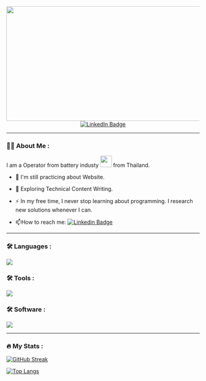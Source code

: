 

<div align="center">
  <img src="https://media.giphy.com/media/L8K62iTDkzGX6/giphy.gif" width="600" height="300"/>
</div>
<div id="badges" align="center">
  <a href="https://www.linkedin.com/in/songwut-nitichoti-3a5aa7171/">
    <img src="https://img.shields.io/badge/LinkedIn-blue?style=for-the-badge&logo=linkedin&logoColor=white" alt="LinkedIn Badge"/>
  </a><br/>
  <img src="https://komarev.com/ghpvc/?username=SongwutNitichoti&style=flat-square&color=blue" alt=""/>
</div>

---

### :woman_technologist: About Me :
I am a Operator from battery industy <img src="https://media.giphy.com/media/WUlplcMpOCEmTGBtBW/giphy.gif" width="30"> from Thailand.
- :telescope: I'm still practicing about Website.

- :seedling: Exploring Technical Content Writing.

- :zap: In my free time, I never stop learning about programming. I research new solutions whenever I can.

- :mailbox:How to reach me: [![Linkedin Badge](https://img.shields.io/badge/-LinkedIn-blue?style=flat&logo=Linkedin&logoColor=white)](https://www.linkedin.com/in/songwut-nitichoti-3a5aa7171/)

- ---

### :hammer_and_wrench: Languages :
<div>
 <a href="https://skillicons.dev">
    <img src="https://skillicons.dev/icons?i=html,css,js,py" />
  </a>
</div>

### :hammer_and_wrench: Tools :
<div>
 <a href="https://skillicons.dev">
    <img src="https://skillicons.dev/icons?i=git,github" />
  </a>
</div>

### :hammer_and_wrench: Software :
<div>
 <a href="https://skillicons.dev">
    <img src="https://skillicons.dev/icons?i=figma" />
  </a>
</div>


---

### :fire: My Stats :
[![GitHub Streak](http://github-readme-streak-stats.herokuapp.com?user=SongwutNitichoti&theme=dark&background=000000)](https://git.io/streak-stats)

[![Top Langs](https://github-readme-stats.vercel.app/api/top-langs/?username=SongwutNitichoti&layout=compact&theme=vision-friendly-dark)](https://github.com/anuraghazra/github-readme-stats)
